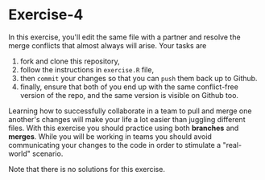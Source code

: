 # Exercise-4

In this exercise, you'll edit the same file with a partner and resolve
the merge conflicts that almost always will arise.  Your tasks are

1. fork and clone this repository,
2. follow the instructions in `exercise.R` file,
3. then `commit` your changes so that you can `push` them
   back up to Github.
4. finally, ensure that both of you end up with the same conflict-free
   version of the repo, and the same version is visible on Github too.

Learning how to successfully collaborate in a team to pull and merge
one another's changes will make your life a lot easier than juggling
different files. With this exercise you should practice using both
**branches** and **merges**. While you will be working in teams you
should avoid communicating your changes to the code in order to
stimulate a "real-world" scenario.

Note that there is no solutions for this exercise.
